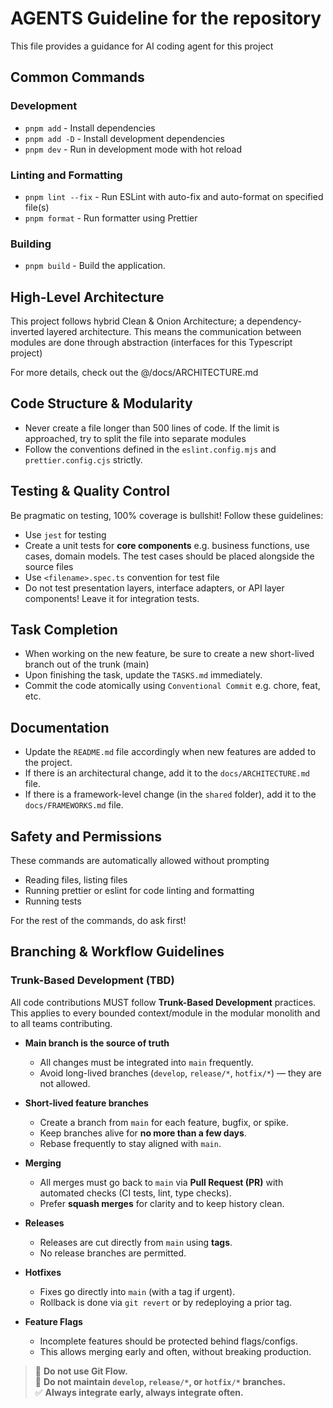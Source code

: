 # AGENTS Guideline for the repository
This file provides a guidance for AI coding agent for this project

## Common Commands

### Development
- `pnpm add` - Install dependencies
- `pnpm add -D` - Install development dependencies
- `pnpm dev` - Run in development mode with hot reload

### Linting and Formatting
- `pnpm lint --fix` - Run ESLint with auto-fix and auto-format on specified file(s)
- `pnpm format` - Run formatter using Prettier

### Building
- `pnpm build` - Build the application.

## High-Level Architecture
This project follows hybrid Clean & Onion Architecture; a dependency-inverted layered architecture. This means the communication between modules are done through abstraction (interfaces for this Typescript project)

For more details, check out the @/docs/ARCHITECTURE.md

## Code Structure & Modularity
- Never create a file longer than 500 lines of code. If the limit is approached, try to split the file into separate modules
- Follow the conventions defined in the `eslint.config.mjs` and `prettier.config.cjs` strictly.

## Testing & Quality Control
Be pragmatic on testing, 100% coverage is bullshit! Follow these guidelines:

- Use `jest` for testing
- Create a unit tests for **core components** e.g. business functions, use cases, domain models. The test cases should be placed alongside the source files
- Use `<filename>.spec.ts` convention for test file
- Do not test presentation layers, interface adapters, or API layer components! Leave it for integration tests.

## Task Completion
- When working on the new feature, be sure to create a new short-lived branch out of the trunk (main)
- Upon finishing the task, update the `TASKS.md` immediately.
- Commit the code atomically using `Conventional Commit` e.g. chore, feat, etc.

## Documentation
- Update the `README.md` file accordingly when new features are added to the project.
- If there is an architectural change, add it to the `docs/ARCHITECTURE.md` file.
- If there is a framework-level change (in the `shared` folder), add it to the `docs/FRAMEWORKS.md` file.

## Safety and Permissions

These commands are automatically allowed without prompting
- Reading files, listing files
- Running prettier or eslint for code linting and formatting
- Running tests

For the rest of the commands, do ask first!

## Branching & Workflow Guidelines

### Trunk-Based Development (TBD)

All code contributions MUST follow **Trunk-Based Development** practices.  
This applies to every bounded context/module in the modular monolith and to all teams contributing.

- **Main branch is the source of truth**  
  - All changes must be integrated into `main` frequently.  
  - Avoid long-lived branches (`develop`, `release/*`, `hotfix/*`) — they are not allowed.  

- **Short-lived feature branches**  
  - Create a branch from `main` for each feature, bugfix, or spike.  
  - Keep branches alive for **no more than a few days**.  
  - Rebase frequently to stay aligned with `main`.  

- **Merging**  
  - All merges must go back to `main` via **Pull Request (PR)** with automated checks (CI tests, lint, type checks).  
  - Prefer **squash merges** for clarity and to keep history clean.  

- **Releases**  
  - Releases are cut directly from `main` using **tags**.  
  - No release branches are permitted.  

- **Hotfixes**  
  - Fixes go directly into `main` (with a tag if urgent).  
  - Rollback is done via `git revert` or by redeploying a prior tag.  

- **Feature Flags**  
  - Incomplete features should be protected behind flags/configs.  
  - This allows merging early and often, without breaking production.  

> 🚫 **Do not use Git Flow.**  
> 🚫 **Do not maintain `develop`, `release/*`, or `hotfix/*` branches.**  
> ✅ **Always integrate early, always integrate often.**
